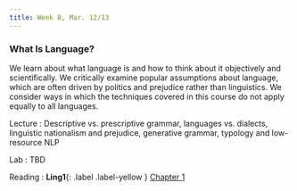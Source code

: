 ```yaml
---
title: Week 8, Mar. 12/13
---
```


### What Is Language?

We learn about what language is and how to think about it objectively and scientifically. We critically examine popular assumptions about language, which are often driven by politics and prejudice rather than linguistics. We consider ways in which the techniques covered in this course do not apply equally to all languages.

Lecture
: Descriptive vs. prescriptive grammar, languages vs. dialects, linguistic nationalism and prejudice, generative grammar, typology and low-resource NLP

Lab
: TBD

Reading
: **Ling1**{: .label .label-yellow } [Chapter 1](https://link.springer.com/chapter/10.1007/978-3-031-02150-3_1)